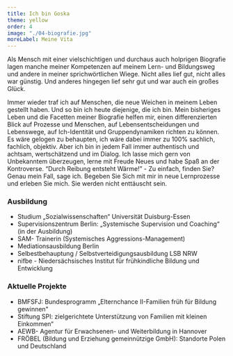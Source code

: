 ```yaml
---
title: Ich bin Goska
theme: yellow
order: 4
image: "./04-biografie.jpg"
moreLabel: Meine Vita
---
```


Als Mensch mit einer vielschichtigen und durchaus auch holprigen Biografie lagen
manche meiner Kompetenzen auf meinem Lern- und Bildungsweg und andere in meiner
sprichwörtlichen Wiege. Nicht alles lief gut, nicht alles war günstig. Und
anderes hingegen lief sehr gut und war auch ein großes Glück.

<!-- excerpt-end -->

Immer wieder traf ich auf Menschen, die neue Weichen in meinem Leben gestellt
haben. Und so bin ich heute diejenige, die ich bin. Mein bisheriges Leben und
die Facetten meiner Biografie helfen mir, einen differenzierten Blick auf
Prozesse und Menschen, auf Lebensentscheidungen und Lebenswege, auf Ich-Identität
und Gruppendynamiken richten zu können. Es wäre gelogen zu behaupten, ich wäre
dabei immer zu 100% sachlich, fachlich, objektiv. Aber ich bin in jedem Fall
immer authentisch und achtsam, wertschätzend und im Dialog. Ich lasse mich gern
von Unbekanntem überzeugen, lerne mit Freude Neues und habe Spaß an der
Kontroverse. “Durch Reibung entsteht Wärme!” - Zu einfach, finden Sie? Genau
mein Fall, sage ich. Begeben Sie Sich mit mir in neue Lernprozesse und erleben
Sie mich. Sie werden nicht enttäuscht sein.



### Ausbildung

- Studium „Sozialwissenschaften“ Universität Duisburg-Essen
- Supervisionszentrum Berlin: „Systemische Supervision und Coaching“ (in der Ausbildung)
- SAM- Trainerin (Systemisches Aggressions-Management)
- Mediationsausbildung Berlin
- Selbestbehauptung / Selbstverteidigungsausbildung LSB NRW
- nifbe - Niedersächsisches Institut für frühkindliche Bildung und Entwicklung

### Aktuelle Projekte

- BMFSFJ: Bundesprogramm „Elternchance II-Familien früh für Bildung gewinnen"
- Stiftung SPI: zielgerichtete Unterstützung von Familien mit kleinen Einkommen“
- AEWB- Agentur für Erwachsenen- und Weiterbildung in Hannover
- FRÖBEL (Bildung und Erziehung gemeinnützige GmbH):  Standorte Polen und Deutschland
